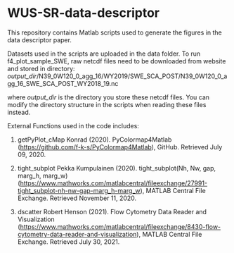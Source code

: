 # WUS-SR-data-descriptor
This repository contains Matlab scripts used to generate the figures in the data descriptor paper.

Datasets used in the scripts are uploaded in the data folder. To run f4_plot_sample_SWE, raw netcdf files need to be downloaded from website and stored in directory:
_output_dir_/N39_0W120_0_agg_16/WY2019/SWE_SCA_POST/N39_0W120_0_agg_16_SWE_SCA_POST_WY2018_19.nc

where _output_dir_ is the directory you store these netcdf files.
You can modify the directory structure in the scripts when reading these files instead.

External Functions used in the code includes:

1. getPyPlot_cMap
Konrad (2020). PyColormap4Matlab (https://github.com/f-k-s/PyColormap4Matlab), GitHub. Retrieved July 09, 2020.

2. tight_subplot
Pekka Kumpulainen (2020). tight_subplot(Nh, Nw, gap, marg_h, marg_w) 
(https://www.mathworks.com/matlabcentral/fileexchange/27991-tight_subplot-nh-nw-gap-marg_h-marg_w), 
MATLAB Central File Exchange. Retrieved November 11, 2020.

3. dscatter
Robert Henson (2021). Flow Cytometry Data Reader and Visualization (https://www.mathworks.com/matlabcentral/fileexchange/8430-flow-cytometry-data-reader-and-visualization), MATLAB Central File Exchange. Retrieved July 30, 2021.

